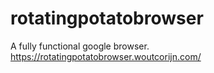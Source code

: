 # rotatingpotatobrowser
A fully functional google browser.
<br>
https://rotatingpotatobrowser.woutcorijn.com/
